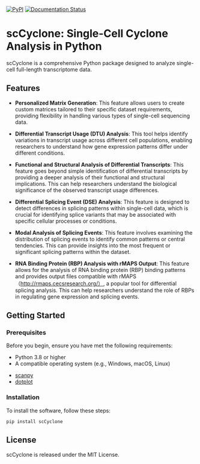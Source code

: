 [![PyPI](https://img.shields.io/pypi/v/scCyclone?logo=PyPI)](https://pypi.org/project/scCyclone)
[![Documentation Status](https://readthedocs.org/projects/sccyclone/badge/?version=latest)](https://sccyclone.readthedocs.io/en/latest/?badge=latest)



# scCyclone: Single-Cell Cyclone Analysis in Python


scCyclone is a comprehensive Python package designed to analyze single-cell full-length transcriptome data.


## Features


* **Personalized Matrix Generation**: This feature allows users to create custom matrices tailored to their specific dataset requirements, providing flexibility in handling various types of single-cell sequencing data.

* **Differential Transcript Usage (DTU) Analysis**: This tool helps identify variations in transcript usage across different cell populations, enabling researchers to understand how gene expression patterns differ under different conditions.

* **Functional and Structural Analysis of Differential Transcripts**: This feature goes beyond simple identification of differential transcripts by providing a deeper analysis of their functional and structural implications. This can help researchers understand the biological significance of the observed transcript usage differences.

* **Differential Splicing Event (DSE) Analysis**: This feature is designed to detect differences in splicing patterns within single-cell data, which is crucial for identifying splice variants that may be associated with specific cellular processes or conditions.

* **Modal Analysis of Splicing Events**: This feature involves examining the distribution of splicing events to identify common patterns or central tendencies. This can provide insights into the most frequent or significant splicing patterns within the dataset.

* **RNA Binding Protein (RBP) Analysis with rMAPS Output**: This feature allows for the analysis of RNA binding protein (RBP) binding patterns and provides output files compatible with rMAPS（http://rmaps.cecsresearch.org/）, a popular tool for differential splicing analysis. This can help researchers understand the role of RBPs in regulating gene expression and splicing events.



## Getting Started

### Prerequisites

Before you begin, ensure you have met the following requirements:
- Python 3.8 or higher
- A compatible operating system (e.g., Windows, macOS, Linux)

* [scanpy](https://github.com/scverse/scanpy)
* [dotplot](https://github.com/kn-bibs/dotplot)


### Installation

To install the software, follow these steps:

```
pip install scCyclone
```

## License
scCyclone is released under the MIT License.

